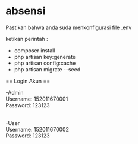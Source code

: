 # absensi

Pastikan bahwa anda suda menkonfigurasi file .env

ketikan perintah :
- composer install
- php artisan key:generate
- php artisan config:cache
- php artisan migrate --seed

== Login Akun ==

-Admin</br>
Username: 152011670001</br>
Password: 123123</br></br>

-User</br>
Username: 152011670002</br>
Password: 123123
